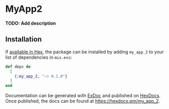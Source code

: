 # MyApp2

**TODO: Add description**

## Installation

If [available in Hex](https://hex.pm/docs/publish), the package can be installed
by adding `my_app_2` to your list of dependencies in `mix.exs`:

```elixir
def deps do
  [
    {:my_app_2, "~> 0.1.0"}
  ]
end
```

Documentation can be generated with [ExDoc](https://github.com/elixir-lang/ex_doc)
and published on [HexDocs](https://hexdocs.pm). Once published, the docs can
be found at <https://hexdocs.pm/my_app_2>.

